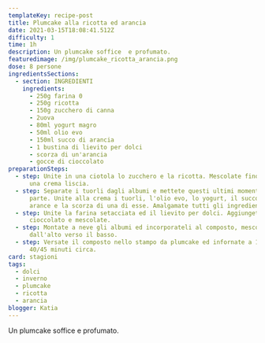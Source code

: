 ```yaml
---
templateKey: recipe-post
title: Plumcake alla ricotta ed arancia
date: 2021-03-15T18:08:41.512Z
difficulty: 1
time: 1h
description: Un plumcake soffice  e profumato.
featuredimage: /img/plumcake_ricotta_arancia.png
dose: 8 persone
ingredientsSections:
  - section: INGREDIENTI
    ingredients:
      - 250g farina 0
      - 250g ricotta
      - 150g zucchero di canna
      - 2uova
      - 80ml yogurt magro
      - 50ml olio evo
      - 150ml succo di arancia
      - 1 bustina di lievito per dolci
      - scorza di un'arancia
      - gocce di cioccolato
preparationSteps:
  - step: Unite in una ciotola lo zucchero e la ricotta. Mescolate fino ad ottenere
      una crema liscia.
  - step: Separate i tuorli dagli albumi e mettete questi ultimi momentaneamente da
      parte. Unite alla crema i tuorli, l'olio evo, lo yogurt, il succo delle
      arance e la scorza di una di esse. Amalgamate tutti gli ingredienti.
  - step: Unite la farina setacciata ed il lievito per dolci. Aggiungete le gocce di
      cioccolato e mescolate.
  - step: Montate a neve gli albumi ed incorporateli al composto, mescolando
      dall'alto verso il basso.
  - step: Versate il composto nello stampo da plumcake ed infornate a 180°C per
      40/45 minuti circa.
card: stagioni
tags:
  - dolci
  - inverno
  - plumcake
  - ricotta
  - arancia
blogger: Katia
---
```

Un plumcake soffice  e profumato.